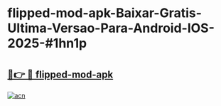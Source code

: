# flipped-mod-apk-Baixar-Gratis-Ultima-Versao-Para-Android-IOS-2025-#1hn1p

# <h2><a href="https://ainizakaria.my?title=flipped-mod-apk&ref=24M">🔗👉 🔴 flipped-mod-apk</a></h2>

[![acn](https://github.com/user-attachments/assets/0f9c940e-d8b0-45ae-aac7-cd30a18b3e1c)](https://ainizakaria.my?title=flipped-mod-apk&ref=24M)


